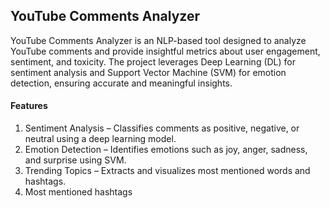 ## YouTube Comments Analyzer
YouTube Comments Analyzer is an NLP-based tool designed to analyze YouTube comments and provide insightful metrics about user engagement, sentiment, and toxicity. The project leverages Deep Learning (DL) for sentiment analysis and Support Vector Machine (SVM) for emotion detection, ensuring accurate and meaningful insights.

#### Features
1) Sentiment Analysis – Classifies comments as positive, negative, or neutral using a deep learning model.
2) Emotion Detection – Identifies emotions such as joy, anger, sadness, and surprise using SVM.
3) Trending Topics – Extracts and visualizes most mentioned words and hashtags.
4) Most mentioned hashtags

